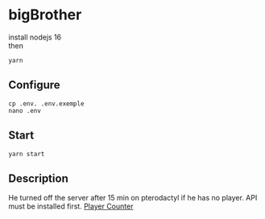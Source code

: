 # bigBrother
install nodejs 16 <br />
then 
```
yarn 
```
## Configure 
```
cp .env. .env.exemple 
nano .env 
```
## Start 
```
yarn start 
```
## Description 
He turned off the server after 15 min on pterodactyl if he has no player.
API must be installed first. [Player Counter](https://github.com/SorexProject/PlayerCounter.io)
